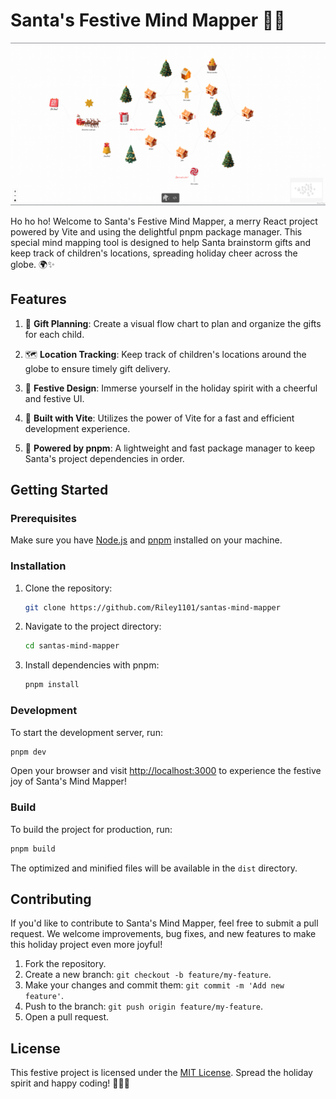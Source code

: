 # Santa's Festive Mind Mapper 🎅🎄

![Demo Image](https://github.com/Riley1101/santas-mind-mapper/blob/main/demo/demo.png)

Ho ho ho! Welcome to Santa's Festive Mind Mapper, a merry React project powered by Vite and using the delightful pnpm package manager. This special mind mapping tool is designed to help Santa brainstorm gifts and keep track of children's locations, spreading holiday cheer across the globe. 🌍✨


## Features

1. 🎁 **Gift Planning**: Create a visual flow chart to plan and organize the gifts for each child.

2. 🗺️ **Location Tracking**: Keep track of children's locations around the globe to ensure timely gift delivery.

3. 🎨 **Festive Design**: Immerse yourself in the holiday spirit with a cheerful and festive UI.

4. 🚀 **Built with Vite**: Utilizes the power of Vite for a fast and efficient development experience.

5. 🌲 **Powered by pnpm**: A lightweight and fast package manager to keep Santa's project dependencies in order.

## Getting Started

### Prerequisites

Make sure you have [Node.js](https://nodejs.org/) and [pnpm](https://pnpm.io/) installed on your machine.

### Installation

1. Clone the repository:

   ```bash
   git clone https://github.com/Riley1101/santas-mind-mapper
   ```

2. Navigate to the project directory:

   ```bash
   cd santas-mind-mapper
   ```

3. Install dependencies with pnpm:

   ```bash
   pnpm install
   ```

### Development

To start the development server, run:

```bash
pnpm dev
```

Open your browser and visit [http://localhost:3000](http://localhost:3000) to experience the festive joy of Santa's Mind Mapper!

### Build

To build the project for production, run:

```bash
pnpm build
```

The optimized and minified files will be available in the `dist` directory.

## Contributing

If you'd like to contribute to Santa's Mind Mapper, feel free to submit a pull request. We welcome improvements, bug fixes, and new features to make this holiday project even more joyful!

1. Fork the repository.
2. Create a new branch: `git checkout -b feature/my-feature`.
3. Make your changes and commit them: `git commit -m 'Add new feature'`.
4. Push to the branch: `git push origin feature/my-feature`.
5. Open a pull request.

## License

This festive project is licensed under the [MIT License](LICENSE.md). Spread the holiday spirit and happy coding! 🎅🌟🎉
